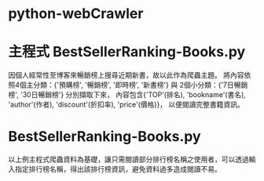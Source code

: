 # python-webCrawler

# 主程式 BestSellerRanking-Books.py
  因個人經常性至博客來暢銷榜上搜尋近期新書，故以此作為爬蟲主題。
  將內容依照4個主分類：{'預購榜', '暢銷榜', '即時榜', '新書榜'} 與 2個小分類：{'7日暢銷榜', '30日暢銷榜'} 分別擷取下來，
  內容包含{'TOP'(排名), 'bookname'(書名), 'author'(作者), 'discount'(折扣率), 'price'(價格)}，
  以便閱讀完整書籍資訊。
  
# BestSellerRanking-Books.py
  以上例主程式爬蟲資料為基礎，讓只需閱讀部分排行榜名稱之使用者，可以透過輸入指定排行榜名稱，得出該排行榜資訊，避免資料過多造成閱讀不易。
